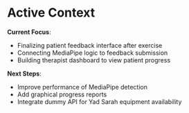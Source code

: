 # Active Context

**Current Focus**:
- Finalizing patient feedback interface after exercise
- Connecting MediaPipe logic to feedback submission
- Building therapist dashboard to view patient progress

**Next Steps**:
- Improve performance of MediaPipe detection
- Add graphical progress reports
- Integrate dummy API for Yad Sarah equipment availability
